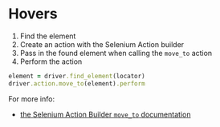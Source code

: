 # Hovers

1. Find the element
2. Create an action with the Selenium Action builder
3. Pass in the found element when calling the `move_to` action
4. Perform the action

```ruby
element = driver.find_element(locator)
driver.action.move_to(element).perform
```

For more info:
+ [the Selenium Action Builder `move_to` documentation](https://selenium.googlecode.com/git/docs/api/rb/Selenium/WebDriver/ActionBuilder.html#move_to-instance_method)
